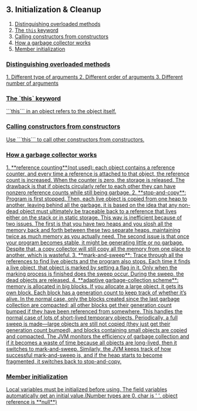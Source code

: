 ## 3. Initialization & Cleanup

1.  <a href = "#1">  Distinguishing overloaded methods
2.  <a href = "#2"> The `this` keyword
3.  <a href = "#3"> Calling constructors from constructors
4.  <a href = "#4"> How a garbage collector works
5.  <a href = "#5"> Member initialization

<h3 id = "1"> Distinguishing overloaded methods </h3>
1. Different type of arguments
2. Different order of arguments
3. Different number of arguments
<h3 id = "2">The `this` keyword</h3>
```this``` in an object refers to  the object itself.

<h3 id = "3">Calling constructors from constructors</h3>
Use ```this``` to call other constructors from constructors.	
<h3 id = "4"> How a garbage collector works</h3>
1. **reference counting**(not used): each object contains a reference counter, and every time a reference is attached to that object, the reference count is increased. When the counter is zero, the storage is released. 
The drawback is that if objects circularly refer to each other they can have nonzero reference counts while still being garbage.
2. **stop-and-copy**: Program is first stopped. Then, each live object is copied from one heap to another, leaving behind all the garbage. it is based on the idea that any non-dead object must ultimately be traceable back to a reference that lives either on the stack or in static storage. 
This way is inefficient because of two issues. The first is that you have two heaps and you slosh all the memory back and forth between these two separate heaps, maintaining twice as much memory as you actually need. The second issue is that once your program becomes stable, it might be generating little or no garbage. Despite that, a copy collector will still copy all the memory from one place to another, which is wasteful. 
3. **mark-and-sweep**: Trace through all the references to find live objects and the program also stops. Each time it finds a live object, that object is marked by setting a flag in it. Only when the marking process is finished does the sweep occur. During the sweep, the dead objects are released.
4. **adaptive garbage-collection scheme**: memory is allocated in big blocks. If you allocate a large object, it gets its own block. Each block has a generation count to keep track of whether it’s alive. In the normal case, only the blocks created since the last garbage collection are compacted; all other blocks get their generation count bumped if they have been referenced from somewhere. This handles the normal case of lots of short-lived temporary objects. Periodically, a full sweep is made—large objects are still not copied (they just get their generation count bumped), and blocks containing small objects are copied and compacted. The JVM monitors the efficiency of garbage collection and if it becomes a waste of time because all objects are long-lived, then it switches to mark-and-sweep. Similarly, the JVM keeps track of how successful mark-and-sweep is, and if the heap starts to become fragmented, it switches back to stop-and-copy.
<h3 id = "5"> Member initialization</h3>
Local variables must be initialized before using. The field variables automatically get an initial value.(Number types are 0. char is ' '. object reference is **null**)